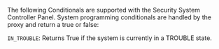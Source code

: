 
The following Conditionals are supported with the Security System Controller Panel. System programming conditionals are handled by the proxy and return a true or false:

`IN_TROUBLE`: Returns True if the system is currently in a TROUBLE state.
